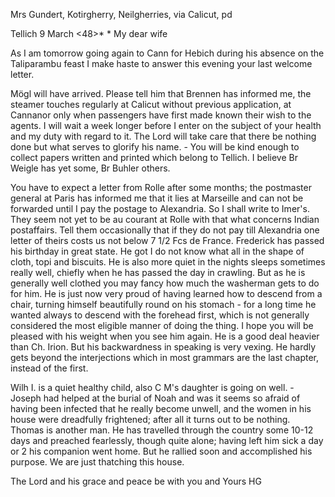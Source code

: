 Mrs Gundert, Kotirgherry, Neilgherries, via Calicut, pd

 Tellich 9 March <48>*
 <Thursday>*
My dear wife

As I am tomorrow going again to Cann for Hebich during his absence on the Taliparambu feast I make haste to answer this evening your last welcome letter.

Mögl will have arrived. Please tell him that Brennen has informed me, the steamer touches regularly at Calicut without previous application, at Cannanor only when passengers have first made known their wish to the agents. 
I will wait a week longer before I enter on the subject of your health and my duty with regard to it. The Lord will take care that there be nothing done but what serves to glorify his name. - You will be kind enough to collect papers written and printed which belong to Tellich. I believe Br Weigle has yet some, Br Buhler others.

You have to expect a letter from Rolle after some months; the postmaster general at Paris has informed me that it lies at Marseille and can not be forwarded until I pay the postage to Alexandria. So I shall write to Imer's. They seem not yet to be au courant at Rolle with that what concerns Indian postaffairs. Tell them occasionally that if they do not pay till Alexandria one letter of theirs costs us not below 7 1/2 Fcs de France. 
Frederick has passed his birthday in great state. He got I do not know what all in the shape of cloth, topi and biscuits. He is also more quiet in the nights sleeps sometimes really well, chiefly when he has passed the day in crawling. But as he is generally well clothed you may fancy how much the washerman gets to do for him. He is just now very proud of having learned how to descend from a chair, turning himself beautifully round on his stomach - for a long time he wanted always to descend with the forehead first, which is not generally considered the most eligible manner of doing the thing. I hope you will be pleased with his weight when you see him again. He is a good deal heavier than Ch. Irion. But his backwardness in speaking is very vexing. He hardly gets beyond the interjections which in most grammars are the last chapter, instead of the first.

Wilh I. is a quiet healthy child, also C M's daughter is going on well. - Joseph had helped at the burial of Noah and was it seems so afraid of having been infected that he really become unwell, and the women in his house were dreadfully frightened; after all it turns out to be nothing. Thomas is another man. He has travelled through the country some 10-12 days and preached fearlessly, though quite alone; having left him sick a day or 2 his companion went home. But he rallied soon and accomplished his purpose. 
We are just thatching this house.

The Lord and his grace and peace be with you and
 Yours HG

